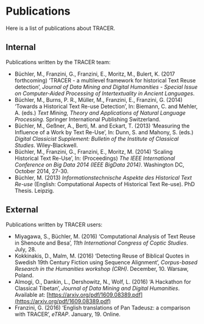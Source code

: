 # Publications

Here is a list of publications about TRACER.

## Internal

Publications written by the TRACER team:

* Büchler, M., Franzini, G., Franzini, E., Moritz, M., Bulert, K. \(2017 forthcoming\) ‘TRACER - a multilevel framework for historical Text Reuse detection’, _Journal of Data Mining and Digital Humanities - Special Issue on Computer-Aided Processing of Intertextuality in Ancient Languages_.
* Büchler, M., Burns, P. R., Müller, M., Franzini, E., Franzini, G. \(2014\) ‘Towards a Historical Text Re-use Detection’, In: Biemann, C. and Mehler, A. \(eds.\) _Text Mining, Theory and Applications of Natural Language Processing_. Springer International Publishing Switzerland.
* Büchler, M., Geßner, A., Berti, M. and Eckart, T. \(2013\) ‘Measuring the Influence of a Work by Text Re-Use’, In: Dunn, S. and Mahony, S. \(eds.\) _Digital Classicist Supplement: Bulletin of the Institute of Classical Studies_. Wiley-Blackwell.
* Büchler, M., Franzini, G., Franzini, E., Moritz, M. \(2014\) ‘Scaling Historical Text Re-Use’, In: \(Proceedings\) _The IEEE International Conference on Big Data 2014 \(IEEE BigData 2014\)_. Washington DC, October 2014, 27-30.
* Büchler, M. \(2013\) _Informationstechnische Aspekte des Historical Text Re-use_ \(English: Computational Aspects of Historical Text Re-use\). PhD Thesis. Leipzig.

## External

Publications written by TRACER users:

* Miyagawa, S., Büchler, M. \(2016\) ‘Computational Analysis of Text Reuse in Shenoute and Besa’, _11th International Congress of Coptic Studies_. July, 28. 
* Kokkinakis, D., Malm, M. \(2016\) ‘Detecting Reuse of Biblical Quotes in Swedish 19th Century Fiction using Sequence Alignment’, _Corpus-based Research in the Humanities workshop \(CRH\)_. December, 10. Warsaw, Poland.
* Almogi, O., Dankin, L., Dershowitz, N., Wolf, L. \(2016\) ‘A Hackathon for Classical Tibetan’, _Journal of Data Mining and Digital Humanities_. Available at: [https://arxiv.org/pdf/1609.08389.pdf](https://arxiv.org/pdf/1609.08389.pdf)
* Franzini, G. \(2016\) ‘English translations of Pan Tadeusz: a comparison with TRACER’, _eTRAP_. January, 19. Online.



